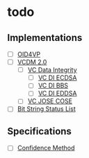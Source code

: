 # todo

## Implementations

- [ ] [OID4VP]()
- [ ] [VCDM 2.0](https://www.w3.org/TR/vc-data-model-2.0/)
  - [ ] [VC Data Integrity](https://w3c.github.io/vc-data-integrity/)
    - [ ] [VC DI ECDSA](https://w3c.github.io/vc-di-ecdsa/)
    - [ ] [VC DI BBS](https://w3c.github.io/vc-di-bbs/)
    - [ ] [VC DI EDDSA](https://w3c.github.io/vc-di-eddsa/)
  - [ ] [VC JOSE COSE](https://w3c.github.io/vc-jose-cose/)
- [ ] [Bit String Status List](https://w3c.github.io/vc-bitstring-status-list/)

## Specifications

- [ ] [Confidence Method]()
